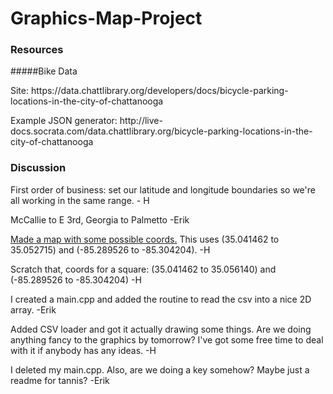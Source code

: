 # Graphics-Map-Project

### Resources
#####Bike Data
<p>	Site: https://data.chattlibrary.org/developers/docs/bicycle-parking-locations-in-the-city-of-chattanooga</p>
<p>	Example JSON generator: http://live-docs.socrata.com/data.chattlibrary.org/bicycle-parking-locations-in-the-city-of-chattanooga</p>

### Discussion
First order of business: set our latitude and longitude boundaries so we're all working in the same range. - H

McCallie to E 3rd, Georgia to Palmetto -Erik

<a href = "https://www.google.com/maps/d/edit?mid=zy0XpJ1Le-pk.k7x-_ZAgMTwQ">Made a map with some possible coords.</a>  This uses (35.041462 to 35.052715) and (-85.289526 to -85.304204). -H

Scratch that, coords for a square:
(35.041462 to 35.056140)
and
(-85.289526 to -85.304204)
-H

I created a main.cpp and added the routine to read the csv into a nice 2D array. -Erik

Added CSV loader and got it actually drawing some things.  Are we doing anything fancy to the graphics by tomorrow?  I've got some free time to deal with it if anybody has any ideas. -H

I deleted my main.cpp. Also, are we doing a key somehow? Maybe just a readme for tannis? -Erik
